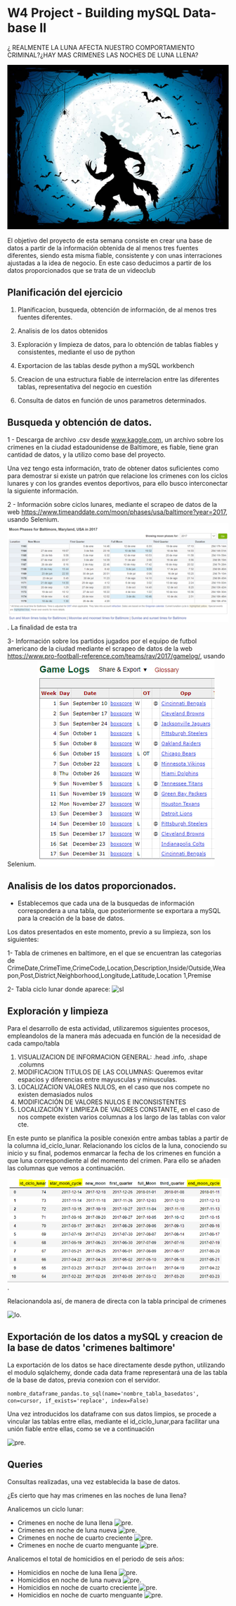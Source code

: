 # W4 Project - Building mySQL Data-base  II

¿ REALMENTE LA LUNA AFECTA NUESTRO COMPORTAMIENTO CRIMINAL?¿HAY MAS CRIMENES LAS NOCHES DE LUNA LLENA?

![pp](https://github.com/pablogalann/4.5-Proyecto-ETL/blob/main/img/lobo.jpg)


El objetivo del proyecto de esta semana consiste en crear una base de datos a partir de la información obtenida de al menos tres fuentes diferentes, siendo esta misma fiable, consistente y con unas interraciones ajustadas a la idea de negocio. En este caso deducimos a partir de los datos proporcionados que se trata de un videoclub

## Planificación del ejercicio

1. Planificacion, busqueda, obtención de información, de al menos tres fuentes diferentes.

2. Analisis de los datos obtenidos

3. Exploración y limpieza de datos, para lo obtención de tablas fiables y consistentes, mediante el uso de python

4. Exportacion de las tablas desde python a mySQL workbench

5. Creacion de una estructura fiable de interrelacion entre las diferentes tablas, representativa del negocio en cuestión

6. Consulta de datos en función de unos parametros determinados.

## Busqueda y obtención de datos.

1 - Descarga de archivo .csv desde www.kaggle.com,  un archivo sobre los crimenes en la ciudad estadounidense de Baltimore, es fiable, tiene gran cantidad de datos, y la utilizo como base del proyecto.

Una vez tengo esta información, trato de obtener datos suficientes como para demostrar si existe un patrón que relacione los crimenes con los ciclos lunares y con los grandes eventos deportivos, para ello busco interconectar la siguiente información.

2 - Información sobre ciclos lunares, mediante el scrapeo de datos de la web https://www.timeanddate.com/moon/phases/usa/baltimore?year=2017, usando Selenium.
![sl](https://github.com/pablogalann/4.5-Proyecto-ETL/blob/main/img/scrapeo_lunas.PNG). La finalidad de esta tra

3- Información sobre los partidos jugados por el equipo de futbol americano de la ciudad mediante el scrapeo de datos de la web https://www.pro-football-reference.com/teams/rav/2017/gamelog/, usando Selenium.
![sl](https://github.com/pablogalann/4.5-Proyecto-ETL/blob/main/img/scrape_2.PNG)



## Analisis de los datos proporcionados.

- Establecemos que cada una de la busquedas de información correspondera a una tabla, que posteriormente se exportara a mySQL para la creación de la base de datos.

Los datos presentados en este momento, previo a su limpieza, son los siguientes:

1- Tabla de crimenes en baltimore, en el que se encuentran las categorias de CrimeDate,CrimeTime,CrimeCode,Location,Description,Inside/Outside,Weapon,Post,District,Neighborhood,Longitude,Latitude,Location 1,Premise

2- Tabla ciclo lunar donde aparece:
![sl](http://localhost:8888/view/4.5-Proyecto-ETL/img/scrapeo_lunas_1.PNG)



## Exploración y limpieza


Para el desarrollo de esta actividad, utilizaremos siguientes procesos, empleandolos de la manera más adecuada en función de la necesidad de cada campo/tabla 

1. VISUALIZACION DE INFORMACION GENERAL: .head .info, .shape .columns
2. MODIFICACION TITULOS DE LAS COLUMNAS: Queremos evitar espacios y diferencias entre mayusculas y minusculas. 
3. LOCALIZACION VALORES NULOS, en el caso que nos compete no existen demasiados nulos
4. MODIFICACIÓN DE VALORES NULOS E INCONSISTENTES
5. LOCALIZACIÓN Y LIMPIEZA DE VALORES CONSTANTE, en el caso de nos compete existen varios columnas a los largo de las tablas con valor cte.

En este punto se planifica la posible conexión entre ambas tablas a partir de la columna id_ciclo_lunar.
Relacionando los ciclos de la luna, conociendo su inicio y su final, podemos enmarcar la fecha de los crimenes en función a que luna correspondiente al del momento del crimen. Para ello se añaden las columnas que vemos a continuación.

![p](https://github.com/pablogalann/4.5-Proyecto-ETL/blob/main/img/columnas_id_lunas.PNG).

Relacionandola así, de manera de directa con la tabla principal de crimenes 

![lo](http://localhost:8888/view/4.5-Proyecto-ETL/img/id_crimes.PNG).


## Exportación de los datos a mySQL y creacion de la base de datos 'crimenes baltimore'

La exportación de los datos se hace directamente desde python, utilizando el modulo sqlalchemy, donde cada data frame representará una de las tabla de la base de datos, previa conexion con el servidor.

    nombre_dataframe_pandas.to_sql(name='nombre_tabla_basedatos', con=cursor, if_exists='replace', index=False)

Una vez introducidos los dataframe con sus datos limpios, se procede a vincular las tablas entre ellas, mediante el id_ciclo_lunar,para facilitar una unión fiable entre ellas, como se ve a continuación 

![pre](http://localhost:8888/view/4.5-Proyecto-ETL/img/eer.PNG).



## Queries

Consultas realizadas, una vez establecida la base de datos.

¿Es cierto que hay mas crimenes en las noches de luna llena?

Analicemos un ciclo lunar:

- Crimenes en noche de luna llena
![pre](http://localhost:8888/view/4.5-Proyecto-ETL/img/luna_llena_verano.PNG).
- Crimenes en noche de luna nueva
![pre](http://localhost:8888/view/4.5-Proyecto-ETL/img/luna_nueva_verano.PNG).
- Crimenes en noche de cuarto creciente
![pre](http://localhost:8888/view/4.5-Proyecto-ETL/img/cuarto_creciente_verano.PNG).
- Crimenes en noche de cuarto menguante
![pre](http://localhost:8888/view/4.5-Proyecto-ETL/img/cuarto_menguante_verano.PNG).

Analicemos el total de homicidios en el periodo de seis años:

- Homicidios en noche de luna llena
![pre](http://localhost:8888/view/4.5-Proyecto-ETL/img/conteo%20homicidios%20full_moon.PNG).
- Homicidios en noche de luna nueva
![pre](http://localhost:8888/view/4.5-Proyecto-ETL/img/conteo%20homicidios%20new_moon.PNG).
- Homicidios en noche de cuarto creciente
![pre](http://localhost:8888/view/4.5-Proyecto-ETL/img/conteo%20homicidios%20cuarto%20creciente.PNG).
- Homicidios en noche de cuarto menguante
![pre](http://localhost:8888/view/4.5-Proyecto-ETL/img/conteo%20homicidios%20cuarto%20menguante.PNG).




